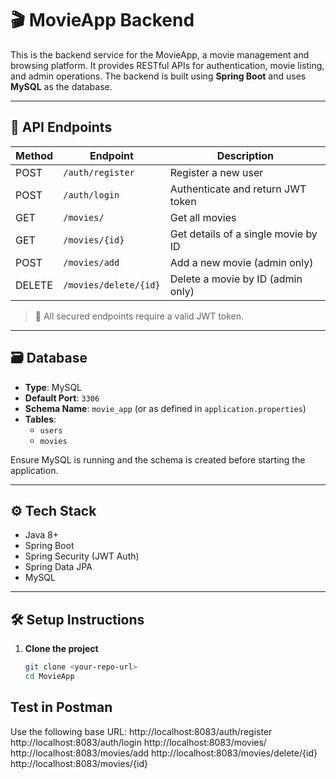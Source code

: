 # 🎬 MovieApp Backend

This is the backend service for the MovieApp, a movie management and browsing platform. It provides RESTful APIs for authentication, movie listing, and admin operations. The backend is built using **Spring Boot** and uses **MySQL** as the database.

---

## 🚀 API Endpoints

| Method | Endpoint                         | Description                          |
|--------|----------------------------------|--------------------------------------|
| POST   | `/auth/register`                | Register a new user                  |
| POST   | `/auth/login`                   | Authenticate and return JWT token    |
| GET    | `/movies/`                      | Get all movies                       |
| GET    | `/movies/{id}`                  | Get details of a single movie by ID  |
| POST   | `/movies/add`                   | Add a new movie (admin only)         |
| DELETE | `/movies/delete/{id}`          | Delete a movie by ID (admin only)    |

> 📌 All secured endpoints require a valid JWT token.

---

## 🗃️ Database

- **Type**: MySQL
- **Default Port**: `3306`
- **Schema Name**: `movie_app` (or as defined in `application.properties`)
- **Tables**:
  - `users`
  - `movies`

Ensure MySQL is running and the schema is created before starting the application.

---

## ⚙️ Tech Stack

- Java 8+
- Spring Boot
- Spring Security (JWT Auth)
- Spring Data JPA
- MySQL

---

## 🛠️ Setup Instructions

1. **Clone the project**

   ```bash
   git clone <your-repo-url>
   cd MovieApp
## Test in Postman

Use the following base URL:
http://localhost:8083/auth/register
 http://localhost:8083/auth/login
 http://localhost:8083/movies/ 
http://localhost:8083/movies/add 
http://localhost:8083/movies/delete/{id}
 http://localhost:8083/movies/{id} 
